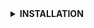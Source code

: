 <details>
<summary><strong>INSTALLATION</strong></summary>

1. **Get the Yandex MapKit API key:**
    
    - Go to the <a href="https://developer.tech.yandex.ru/services/">&quot;Developer Dashboard&quot;</a>.
    - **Log in** to your Yandex account or **create** a new one.
    - Click **Connect APIs** and choose **MapKit Mobile SDK**.
    - Enter information about yourself and your project, select a pricing plan, and click **Continue**.
    - After your API key is successfully created, it will be available in the **API Interfaces → MapKit Mobile SDK** tab.
  
<pre>
<strong>Note</strong>
It takes about 15 minutes to activate API keys.
</pre>



2. **Clone this repository to your local machine:**

    ```sh
    https://github.com/eldarovsky/PhotoInfo.git
    ```
    
3. **Open the project in Xcode:**

    - Launch Xcode.
    - Select "Open" from the File menu.
    - Navigate to the project folder and select the `.xcodeproj` file.
    
4. **Set the Active Scheme:**

    - In Xcode's toolbar, select the target device or simulator you want to run the app on (preferred: iPhone 15 Pro, iOS 16.5).
    
5. **Build and Run the Project:**

   - Click the "Run" button (▶) in Xcode's toolbar.
   - The app will build and launch in the selected simulator or device.

</details>
